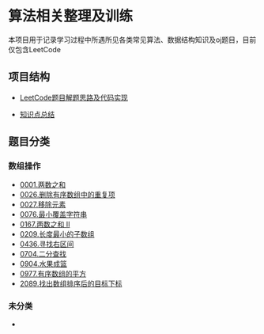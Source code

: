 # 算法相关整理及训练

本项目用于记录学习过程中所遇所见各类常见算法、数据结构知识及oj题目，目前仅包含LeetCode
## 项目结构
 - [LeetCode题目解题思路及代码实现](./leetcode)

 - [知识点总结](./summary)
## 题目分类

### 数组操作
 - [0001.两数之和](./leetcode/0001-两数之和.md)
 - [0026.删除有序数组中的重复项](./leetcode/0026-删除有序数组中的重复项.md)
 - [0027.移除元素](./leetcode/0027-移除元素.md)
 - [0076.最小覆盖字符串](./leetcode/0076-最小覆盖字符串.md)
 - [0167.两数之和 II](./leetcode/0167-两数之和&nbsp;II.md)
 - [0209.长度最小的子数组](./leetcode/0209-长度最小的子数组.md)
 - [0436.寻找右区间](./leetcode/0436-寻找右区间.md)
 - [0704.二分查找](./leetcode/0704-二分查找.md)
 - [0904.水果成篮](./leetcode/0904-水果成篮.md)
 - [0977.有序数组的平方](./leetcode/0977-有序数组的平方.md)
 - [2089.找出数组排序后的目标下标](./leetcode/2089-找出数组排序后的目标下标.md)
### 未分类
 - 
